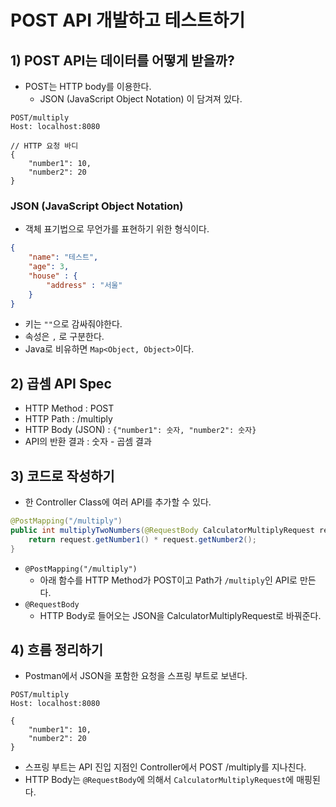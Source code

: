 # POST API 개발하고 테스트하기
## 1) POST API는 데이터를 어떻게 받을까?
- POST는 HTTP body를 이용한다.
	- JSON (JavaScript Object Notation) 이 담겨져 있다.
```http
POST/multiply
Host: localhost:8080

// HTTP 요청 바디
{
	"number1": 10,
	"number2": 20
}
```

### JSON (JavaScript Object Notation)
- 객체 표기법으로 무언가를 표현하기 위한 형식이다.
```json
{
	"name": "테스트",
	"age": 3,
	"house" : {
		"address" : "서울"
	}
}
```
- 키는 `""`으로 감싸줘야한다.
- 속성은 `,` 로 구분한다.
- Java로 비유하면 `Map<Object, Object>`이다.

## 2) 곱셈 API Spec
- HTTP Method : POST
- HTTP Path : /multiply
- HTTP Body (JSON) : `{"number1": 숫자, "number2": 숫자}`
- API의 반환 결과 : 숫자 - 곱셈 결과

## 3) 코드로 작성하기
- 한 Controller Class에 여러 API를 추가할 수 있다.
```java
@PostMapping("/multiply")
public int multiplyTwoNumbers(@RequestBody CalculatorMultiplyRequest request) {  
    return request.getNumber1() * request.getNumber2();
}
```
- `@PostMapping("/multiply")`
	- 아래 함수를 HTTP Method가 POST이고 Path가 `/multiply`인 API로 만든다.
- `@RequestBody`
	- HTTP Body로 들어오는 JSON을 CalculatorMultiplyRequest로 바꿔준다.

## 4) 흐름 정리하기
- Postman에서 JSON을 포함한 요청을 스프링 부트로 보낸다.
```http
POST/multiply
Host: localhost:8080

{
	"number1": 10,
	"number2": 20
}
```
- 스프링 부트는 API 진입 지점인 Controller에서 POST /multiply를 지나친다.
- HTTP Body는 `@RequestBody`에 의해서 `CalculatorMultiplyRequest`에 매핑된다.